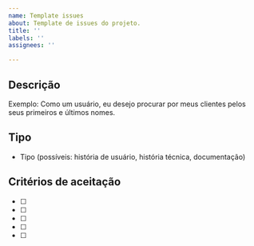 ```yaml
---
name: Template issues
about: Template de issues do projeto.
title: ''
labels: ''
assignees: ''

---
```


## Descrição

Exemplo: Como um usuário, eu desejo procurar por meus clientes pelos seus primeiros e últimos nomes.

## Tipo

- Tipo (possíveis: história de usuário, história técnica, documentação)

## Critérios de aceitação

- [ ]
- [ ]
- [ ]
- [ ]
- [ ]

